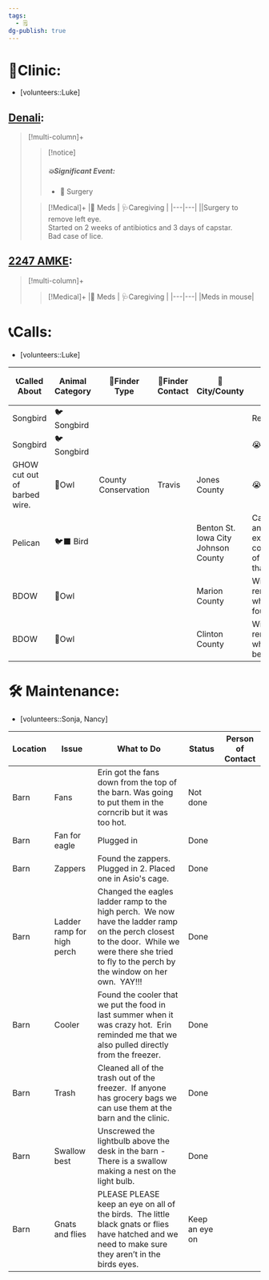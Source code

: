 ```yaml
---
tags:
  - 🗒️
dg-publish: true
---
```


# 🏥Clinic:
- [volunteers::Luke]

## [Denali](../RARE%20Birds/Ed%20Birds/Denali.md):
> [!multi-column]+
>
>> [!notice]
>> ##### 💥Significant Event:
>> - 🔪 Surgery
>>
>
>> [!Medical]+
>> |💊 Meds | 🩺Caregiving |
>> |---|---|
>> ||Surgery to remove left eye. <br>Started on 2 weeks of antibiotics and 3 days of capstar.<br>Bad case of lice.
>>

## [2247 AMKE](../RARE%20Birds/2247%20AMKE.md):
> [!multi-column]+
>
>> [!Medical]+
>> |💊 Meds | 🩺Caregiving |
>> |---|---|
>> |Meds in mouse|
>>

# 📞Calls:
- [volunteers::Luke]

| 📞Called About               | Animal Category | 🔎Finder Type       | 📱Finder Contact | 🌆City/County                              | Outcome                                                               | 📦Referred To |
| ---------------------------- | --------------- | ------------------- | ---------------- | ------------------------------------------ | --------------------------------------------------------------------- | ------------- |
| Songbird                     | 🐦 Songbird     |                     |                  |                                            | Referred                                                              | Dr. Jana      |
| Songbird                     | 🐦 Songbird     |                     |                  |                                            | 😭 Died                                                               |               |
| GHOW cut out of barbed wire. | 🦉Owl           | County Conservation | Travis           | Jones County                               | 😭 Died                                                               |               |
| Pelican                      | 🐦‍⬛ Bird       |                     |                  | Benton St. <br>Iowa City<br>Johnson County | Called back and explained the complications of rescuing in that area. |               |
| BDOW                         | 🦉Owl           |                     |                  | Marion County                              | Will be renested where it was found                                   |               |
| BDOW                         | 🦉Owl           |                     |                  | Clinton County                             | Will be renested where it will be found                               |               |

# 🛠️ Maintenance:
- [volunteers::Sonja, Nancy]

| Location | Issue                      | What to Do                                                                                                                                                                                            | Status         | Person of Contact |
| -------- | -------------------------- | ----------------------------------------------------------------------------------------------------------------------------------------------------------------------------------------------------- | -------------- | ----------------- |
| Barn     | Fans                       | Erin got the fans down from the top of the barn. Was going to put them in the corncrib but it was too hot.                                                                                            | Not done       |                   |
| Barn     | Fan for eagle              | Plugged in                                                                                                                                                                                            | Done           |                   |
| Barn     | Zappers                    | Found the zappers. Plugged in 2. Placed one in Asio's cage.                                                                                                                                           | Done           |                   |
| Barn     | Ladder ramp for high perch | Changed the eagles ladder ramp to the high perch.  We now have the ladder ramp on the perch closest to the door.  While we were there she tried to fly to the perch by the window on her own.  YAY!!! | Done           |                   |
| Barn     | Cooler                     | Found the cooler that we put the food in last summer when it was crazy hot.  Erin reminded me that we also pulled directly from the freezer.                                                          | Done           |                   |
| Barn     | Trash                      | Cleaned all of the trash out of the freezer.  If anyone has grocery bags we can use them at the barn and the clinic.                                                                                  | Done           |                   |
| Barn     | Swallow best               | Unscrewed the lightbulb above the desk in the barn - There is a swallow making a nest on the light bulb.                                                                                              | Done           |                   |
| Barn     | Gnats and flies            | PLEASE PLEASE keep an eye on all of the birds.  The little black gnats or flies have hatched and we need to make sure they aren’t in the birds eyes.                                                  | Keep an eye on |                   |

